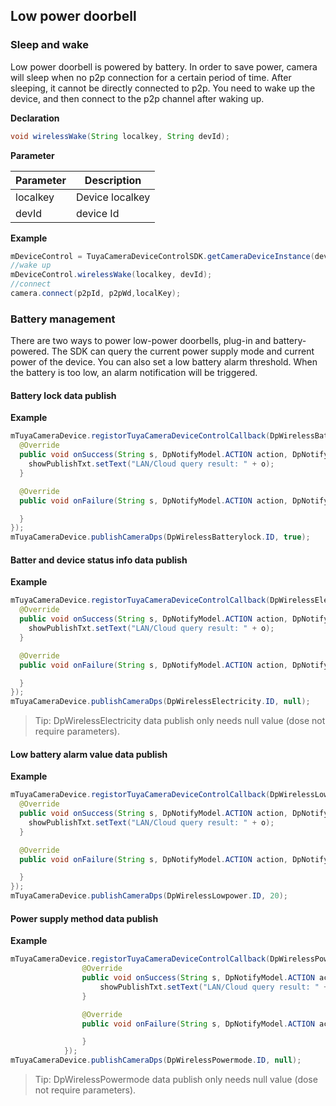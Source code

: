 ## Low power doorbell

### Sleep and wake

Low power doorbell is powered by battery. In order to save power, camera will sleep when no p2p connection for a certain period of time. After sleeping, it cannot be directly connected to p2p. You need to wake up the device, and then connect to the p2p channel after waking up.

**Declaration**

```java
void wirelessWake(String localkey, String devId);
```

**Parameter**

| Parameter |   Description   |
| --------- | --------------- |
| localkey  | Device localkey |
| devId     | device Id       |

**Example**

```java
mDeviceControl = TuyaCameraDeviceControlSDK.getCameraDeviceInstance(devId);
//wake up
mDeviceControl.wirelessWake(localkey, devId); 
//connect
camera.connect(p2pId, p2pWd,localKey);
```

### Battery management

There are two ways to power low-power doorbells, plug-in and battery-powered. The SDK can query the current power supply mode and current power of the device. You can also set a low battery alarm threshold. When the battery is too low, an alarm notification will be triggered.

#### Battery lock data publish

**Example**


```java
mTuyaCameraDevice.registorTuyaCameraDeviceControlCallback(DpWirelessBatterylock.ID, new ITuyaCameraDeviceControlCallback<Boolean>() {
  @Override
  public void onSuccess(String s, DpNotifyModel.ACTION action, DpNotifyModel.SUB_ACTION sub_action, Boolean o) {
    showPublishTxt.setText("LAN/Cloud query result: " + o);
  }

  @Override
  public void onFailure(String s, DpNotifyModel.ACTION action, DpNotifyModel.SUB_ACTION sub_action, String s1, String s2) {

  }
});
mTuyaCameraDevice.publishCameraDps(DpWirelessBatterylock.ID, true);
```


#### Batter and device status info data publish

**Example**


```java
mTuyaCameraDevice.registorTuyaCameraDeviceControlCallback(DpWirelessElectricity.ID, new ITuyaCameraDeviceControlCallback<Integer>() {
  @Override
  public void onSuccess(String s, DpNotifyModel.ACTION action, DpNotifyModel.SUB_ACTION sub_action, Integer o) {
    showPublishTxt.setText("LAN/Cloud query result: " + o);
  }

  @Override
  public void onFailure(String s, DpNotifyModel.ACTION action, DpNotifyModel.SUB_ACTION sub_action, String s1, String s2) {

  }
});
mTuyaCameraDevice.publishCameraDps(DpWirelessElectricity.ID, null);
```

> Tip: DpWirelessElectricity data publish only needs null value (dose not require parameters). 



#### Low battery alarm value data publish

**Example**


```java
mTuyaCameraDevice.registorTuyaCameraDeviceControlCallback(DpWirelessLowpower.ID, new ITuyaCameraDeviceControlCallback<Integer>() {
  @Override
  public void onSuccess(String s, DpNotifyModel.ACTION action, DpNotifyModel.SUB_ACTION sub_action, Integer o) {
    showPublishTxt.setText("LAN/Cloud query result: " + o);
  }

  @Override
  public void onFailure(String s, DpNotifyModel.ACTION action, DpNotifyModel.SUB_ACTION sub_action, String s1, String s2) {

  }
});
mTuyaCameraDevice.publishCameraDps(DpWirelessLowpower.ID, 20);
```



#### Power supply method data publish

**Example**


```java
mTuyaCameraDevice.registorTuyaCameraDeviceControlCallback(DpWirelessPowermode.ID, new ITuyaCameraDeviceControlCallback<String>() {
                @Override
                public void onSuccess(String s, DpNotifyModel.ACTION action, DpNotifyModel.SUB_ACTION sub_action, String o) {
                    showPublishTxt.setText("LAN/Cloud query result: " + o);
                }

                @Override
                public void onFailure(String s, DpNotifyModel.ACTION action, DpNotifyModel.SUB_ACTION sub_action, String s1, String s2) {

                }
            });
mTuyaCameraDevice.publishCameraDps(DpWirelessPowermode.ID, null);
```

> Tip: DpWirelessPowermode data publish only needs null value (dose not require parameters). 

